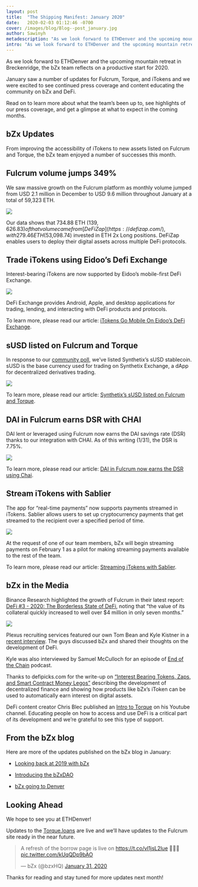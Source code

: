 ```yaml
---
layout: post
title:  "The Shipping Manifest: January 2020"
date:   2020-02-03 01:12:46 -0700
cover: /images/blog/Blog--post_january.jpg
author: Sawinyh
metadescription: "As we look forward to ETHDenver and the upcoming mountain retreat in Breckenridge, the bZx team reflects on a productive start for 2020"
intro: "As we look forward to ETHDenver and the upcoming mountain retreat in Breckenridge, the bZx team reflects on a productive start for 2020"
---
```

As we look forward to ETHDenver and the upcoming mountain retreat in Breckenridge, the bZx team reflects on a productive start for 2020.

January saw a number of updates for Fulcrum, Torque, and iTokens and we were excited to see continued press coverage and content educating the community on bZx and DeFi.

Read on to learn more about what the team’s been up to, see highlights of our press coverage, and get a glimpse at what to expect in the coming months.

## bZx Updates

From improving the accessibility of iTokens to new assets listed on Fulcrum and Torque, the bZx team enjoyed a number of successes this month.

## Fulcrum volume jumps 349%

We saw massive growth on the Fulcrum platform as monthly volume jumped from  USD 2.1 million in December to USD 9.6 million throughout January at a total of 59,323 ETH.

![](/images/blog/january-recap/jan-volume.png)

Our data shows that 734.88 ETH ($139,626.83) of that volume came from [DeFiZap](https://defizap.com/), with 279.46 ETH ($53,098.74) invested in ETH 2x Long positions. DeFiZap enables users to deploy their digital assets across multiple DeFi protocols.

## Trade iTokens using Eidoo’s Defi Exchange

Interest-bearing iTokens are now supported by Eidoo’s mobile-first DeFi Exchange.

![](/images/blog/IMG_6693.jpg)

DeFi Exchange provides Android, Apple, and desktop applications for trading, lending, and interacting with DeFi products and protocols.

To learn more, please read our article: [iTokens Go Mobile On Eidoo’s DeFi Exchange](https://bzx.network/blog/fulcrum-itokens-now-available-on-eidoo).

## sUSD listed on Fulcrum and Torque

In response to our [community poll](https://twitter.com/bzxHQ/status/1195390676059316224), we’ve listed Synthetix’s sUSD stablecoin. sUSD is the base currency used for trading on Synthetix Exchange, a dApp for decentralized derivatives trading.

![](/images/blog/january-recap/image6.png)

To learn more, please read our article: [Synthetix’s sUSD listed on Fulcrum and Torque](https://bzx.network/blog/susd).

## DAI in Fulcrum earns DSR with CHAI

DAI lent or leveraged using Fulcrum now earns the DAI savings rate (DSR) thanks to our integration with CHAI. As of this writing (1/31), the DSR is 7.75%.

![](/images/blog/january-recap/image1.png)

To learn more, please read our article: [DAI in Fulcrum now earns the DSR using Chai](https://bzx.network/blog/chai).

## Stream iTokens with Sablier

The app for “real-time payments” now supports payments streamed in iTokens. Sablier allows users to set up cryptocurrency payments that get streamed to the recipient over a specified period of time.

![](/images/blog/january-recap/image5.png)

At the request of one of our team members, bZx will begin streaming payments on February 1 as a pilot for making streaming payments available to the rest of the team.

To learn more, please read our article: [Streaming iTokens with Sablier](https://bzx.network/blog/sablier-itokens).

## bZx in the Media

Binance Research highlighted the growth of Fulcrum in their latest report: [DeFi #3 - 2020: The Borderless State of DeFi](https://research.binance.com/analysis/2020-borderless-state-of-defi), noting that “the value of its collateral quickly increased to well over $4 million in only seven months.”

![](/images/blog/january-recap/image3.png)

Plexus recruiting services featured our own Tom Bean and Kyle Kistner in a [recent interview](https://www.plexusrs.com/tom-bean-kyle-kistner-bzx-network-interview/). The guys discussed bZx and shared their thoughts on the development of DeFi.

Kyle was also interviewed by Samuel McCulloch for an episode of [End of the Chain](https://www.endofthechain.com/kyle-kistner-bzx/) podcast.

Thanks to defipicks.com for the write-up on [“Interest Bearing Tokens, Zaps, and Smart Contract Money Legos”](http://defipicks.com/2020/01/20/interest-bearing-tokens-zaps-and-smart-contract-money-legos/) describing the development of decentralized finance and showing how products like bZx’s iToken can be used to automatically earn interest on digital assets.

DeFi content creator Chris Blec published an [Intro to Torque](https://www.youtube.com/watch?v=mMSvn2uLc8A) on his Youtube channel. Educating people on how to access and use DeFi is a critical part of its development and we’re grateful to see this type of support.

## From the bZx blog

Here are more of the updates published on the bZx blog in January:

- [Looking back at 2019 with bZx](https://bzx.network/blog/year-2019)

- [Introducing the bZxDAO](https://bzx.network/blog/introducing-bzxdao)

- [bZx going to Denver](https://bzx.network/blog/bzx-going-to-denver)

## Looking Ahead

We hope to see you at ETHDenver!

Updates to the [Torque.loans](https://torque.loans/#/) are live and we’ll have updates to the Fulcrum site ready in the near future.

<blockquote class="twitter-tweet"><p lang="en" dir="ltr">A refresh of the borrow page is live on <a href="https://t.co/vl1jsL2lue">https://t.co/vl1jsL2lue</a> 🎉🎉🎉 <a href="https://t.co/kUqQDp9bAO">pic.twitter.com/kUqQDp9bAO</a></p>&mdash; bZx (@bzxHQ) <a href="https://twitter.com/bzxHQ/status/1223117911910277122?ref_src=twsrc%5Etfw">January 31, 2020</a></blockquote> <script async src="https://platform.twitter.com/widgets.js" charset="utf-8"></script>

Thanks for reading and stay tuned for more updates next month!
